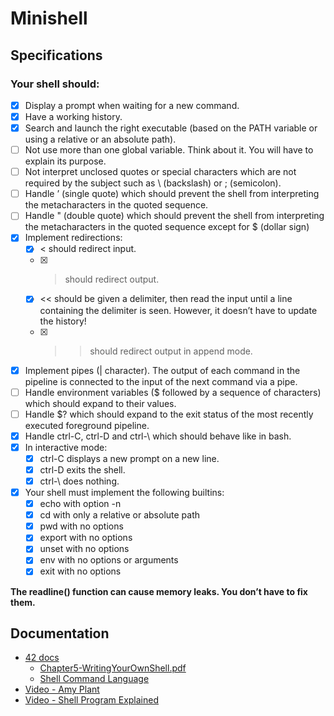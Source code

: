 # Minishell

## Specifications

### Your shell should:
- [x] Display a prompt when waiting for a new command.
- [x] Have a working history.
- [x] Search and launch the right executable (based on the PATH variable or using a
relative or an absolute path).
- [ ] Not use more than one global variable. Think about it. You will have to explain
its purpose.
- [ ] Not interpret unclosed quotes or special characters which are not required by the
subject such as \ (backslash) or ; (semicolon).
- [ ] Handle ’ (single quote) which should prevent the shell from interpreting the metacharacters in the quoted sequence.
- [ ] Handle " (double quote) which should prevent the shell from interpreting the metacharacters in the quoted sequence except for $ (dollar sign)
- [x] Implement redirections:
	- [x] < should redirect input.
	- [x] > should redirect output.
	- [x] << should be given a delimiter, then read the input until a line containing the
	delimiter is seen. However, it doesn’t have to update the history!
	- [x] >> should redirect output in append mode.
- [x] Implement pipes (| character). The output of each command in the pipeline is
connected to the input of the next command via a pipe.
- [ ] Handle environment variables ($ followed by a sequence of characters) which
should expand to their values.
- [ ] Handle $? which should expand to the exit status of the most recently executed
foreground pipeline.
- [x] Handle ctrl-C, ctrl-D and ctrl-\ which should behave like in bash.
- [x] In interactive mode:
	- [x] ctrl-C displays a new prompt on a new line.
	- [x] ctrl-D exits the shell.
	- [x] ctrl-\ does nothing.
- [x] Your shell must implement the following builtins:
	- [x] echo with option -n
	- [x] cd with only a relative or absolute path
	- [x] pwd with no options
	- [x] export with no options
	- [x] unset with no options
	- [x] env with no options or arguments
	- [x] exit with no options

**The readline() function can cause memory leaks. You don’t have to fix them.**

## Documentation

- [42 docs](https://harm-smits.github.io/42docs/projects/minishell)
  - [Chapter5-WritingYourOwnShell.pdf](https://www.cs.purdue.edu/homes/grr/SystemsProgrammingBook/Book/Chapter5-WritingYourOwnShell.pdf)
  - [Shell Command Language](https://pubs.opengroup.org/onlinepubs/009695399/utilities/xcu_chap02.html)
- [Video - Amy Plant](https://www.youtube.com/watch?v=d2_EP6lrgTY)
- [Video - Shell Program Explained](https://www.youtube.com/watch?v=ubt-UjcQUYg)